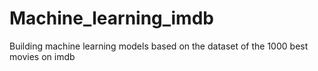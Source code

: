 # Machine_learning_imdb
Building machine learning models based on the dataset of the 1000 best movies on imdb
